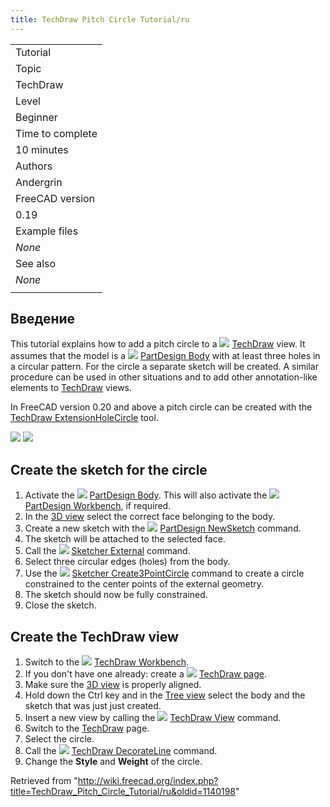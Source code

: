 ```yaml
---
title: TechDraw Pitch Circle Tutorial/ru
---
```

|  |
| --- |
| Tutorial |
| Topic |
| TechDraw |
| Level |
| Beginner |
| Time to complete |
| 10 minutes |
| Authors |
| Andergrin |
| FreeCAD version |
| 0.19 |
| Example files |
| *None* |
| See also |
| *None* |
|  |

## Введение

This tutorial explains how to add a pitch circle to a ![](/images/Workbench_TechDraw.svg) [TechDraw](/TechDraw_Workbench "TechDraw Workbench") view. It assumes that the model is a ![](/images/PartDesign_Body.svg) [PartDesign Body](/PartDesign_Body "PartDesign Body") with at least three holes in a circular pattern. For the circle a separate sketch will be created. A similar procedure can be used in other situations and to add other annotation-like elements to [TechDraw](/TechDraw_Workbench "TechDraw Workbench") views.

In FreeCAD version 0.20 and above a pitch circle can be created with the [TechDraw ExtensionHoleCircle](/TechDraw_ExtensionHoleCircle "TechDraw ExtensionHoleCircle") tool.

![](/images/Circle.png)
![](/images/Pitch_Circle.png)

## Create the sketch for the circle

1. Activate the ![](/images/PartDesign_Body.svg) [PartDesign Body](/PartDesign_Body "PartDesign Body"). This will also activate the ![](/images/Workbench_PartDesign.svg) [PartDesign Workbench](/PartDesign_Workbench "PartDesign Workbench"), if required.
2. In the [3D view](/3D_view "3D view") select the correct face belonging to the body.
3. Create a new sketch with the ![](/images/PartDesign_NewSketch.svg) [PartDesign NewSketch](/PartDesign_NewSketch "PartDesign NewSketch") command.
4. The sketch will be attached to the selected face.
5. Call the ![](/images/Sketcher_External.svg) [Sketcher External](/Sketcher_External "Sketcher External") command.
6. Select three circular edges (holes) from the body.
7. Use the ![](/images/Sketcher_Create3PointCircle.svg) [Sketcher Create3PointCircle](/Sketcher_Create3PointCircle "Sketcher Create3PointCircle") command to create a circle constrained to the center points of the external geometry.
8. The sketch should now be fully constrained.
9. Close the sketch.

## Create the TechDraw view

1. Switch to the ![](/images/Workbench_TechDraw.svg) [TechDraw Workbench](/TechDraw_Workbench "TechDraw Workbench").
2. If you don't have one already: create a ![](/images/TechDraw_PageDefault.svg) [TechDraw page](/TechDraw_PageDefault "TechDraw PageDefault").
3. Make sure the [3D view](/3D_view "3D view") is properly aligned.
4. Hold down the Ctrl key and in the [Tree view](/Tree_view "Tree view") select the body and the sketch that was just just created.
5. Insert a new view by calling the ![](/images/TechDraw_View.svg) [TechDraw View](/TechDraw_View "TechDraw View") command.
6. Switch to the [TechDraw](/TechDraw_Workbench "TechDraw Workbench") page.
7. Select the circle.
8. Call the ![](/images/TechDraw_DecorateLine.svg) [TechDraw DecorateLine](/TechDraw_DecorateLine "TechDraw DecorateLine") command.
9. Change the **Style** and **Weight** of the circle.

Retrieved from "<http://wiki.freecad.org/index.php?title=TechDraw_Pitch_Circle_Tutorial/ru&oldid=1140198>"